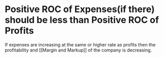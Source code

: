 # Positive ROC of Expenses(if there) should be less than Positive ROC of Profits

If expenses are increasing at the same or higher rate as profits then the profitability and [[Margin and Markup]] of the company is decreasing.
